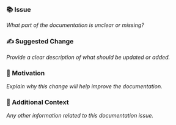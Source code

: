 ### 📚 Issue
_What part of the documentation is unclear or missing?_

### ✍️ Suggested Change
_Provide a clear description of what should be updated or added._

### 💬 Motivation
_Explain why this change will help improve the documentation._

### 🌱 Additional Context
_Any other information related to this documentation issue._
